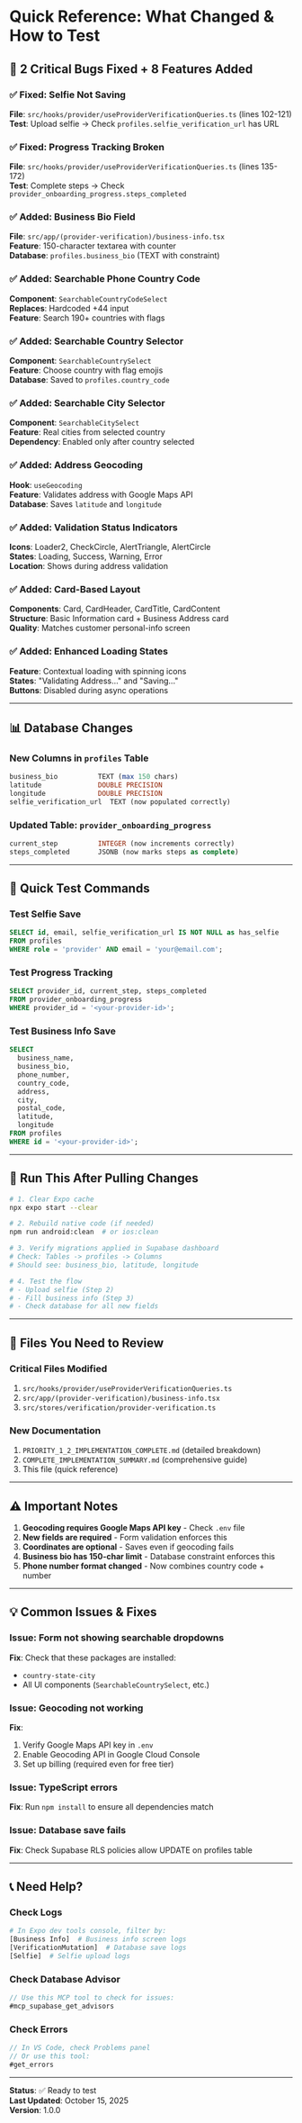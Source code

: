 # Quick Reference: What Changed & How to Test

## 🎯 2 Critical Bugs Fixed + 8 Features Added

### ✅ Fixed: Selfie Not Saving
**File**: `src/hooks/provider/useProviderVerificationQueries.ts` (lines 102-121)  
**Test**: Upload selfie → Check `profiles.selfie_verification_url` has URL

### ✅ Fixed: Progress Tracking Broken
**File**: `src/hooks/provider/useProviderVerificationQueries.ts` (lines 135-172)  
**Test**: Complete steps → Check `provider_onboarding_progress.steps_completed`

### ✅ Added: Business Bio Field
**File**: `src/app/(provider-verification)/business-info.tsx`  
**Feature**: 150-character textarea with counter  
**Database**: `profiles.business_bio` (TEXT with constraint)

### ✅ Added: Searchable Phone Country Code
**Component**: `SearchableCountryCodeSelect`  
**Replaces**: Hardcoded +44 input  
**Feature**: Search 190+ countries with flags

### ✅ Added: Searchable Country Selector
**Component**: `SearchableCountrySelect`  
**Feature**: Choose country with flag emojis  
**Database**: Saved to `profiles.country_code`

### ✅ Added: Searchable City Selector
**Component**: `SearchableCitySelect`  
**Feature**: Real cities from selected country  
**Dependency**: Enabled only after country selected

### ✅ Added: Address Geocoding
**Hook**: `useGeocoding`  
**Feature**: Validates address with Google Maps API  
**Database**: Saves `latitude` and `longitude`

### ✅ Added: Validation Status Indicators
**Icons**: Loader2, CheckCircle, AlertTriangle, AlertCircle  
**States**: Loading, Success, Warning, Error  
**Location**: Shows during address validation

### ✅ Added: Card-Based Layout
**Components**: Card, CardHeader, CardTitle, CardContent  
**Structure**: Basic Information card + Business Address card  
**Quality**: Matches customer personal-info screen

### ✅ Added: Enhanced Loading States
**Feature**: Contextual loading with spinning icons  
**States**: "Validating Address..." and "Saving..."  
**Buttons**: Disabled during async operations

---

## 📊 Database Changes

### New Columns in `profiles` Table
```sql
business_bio          TEXT (max 150 chars)
latitude              DOUBLE PRECISION
longitude             DOUBLE PRECISION
selfie_verification_url  TEXT (now populated correctly)
```

### Updated Table: `provider_onboarding_progress`
```sql
current_step          INTEGER (now increments correctly)
steps_completed       JSONB (now marks steps as complete)
```

---

## 🧪 Quick Test Commands

### Test Selfie Save
```sql
SELECT id, email, selfie_verification_url IS NOT NULL as has_selfie
FROM profiles 
WHERE role = 'provider' AND email = 'your@email.com';
```

### Test Progress Tracking
```sql
SELECT provider_id, current_step, steps_completed
FROM provider_onboarding_progress
WHERE provider_id = '<your-provider-id>';
```

### Test Business Info Save
```sql
SELECT 
  business_name,
  business_bio,
  phone_number,
  country_code,
  address,
  city,
  postal_code,
  latitude,
  longitude
FROM profiles
WHERE id = '<your-provider-id>';
```

---

## 🚀 Run This After Pulling Changes

```bash
# 1. Clear Expo cache
npx expo start --clear

# 2. Rebuild native code (if needed)
npm run android:clean  # or ios:clean

# 3. Verify migrations applied in Supabase dashboard
# Check: Tables -> profiles -> Columns
# Should see: business_bio, latitude, longitude

# 4. Test the flow
# - Upload selfie (Step 2)
# - Fill business info (Step 3)
# - Check database for all new fields
```

---

## 📝 Files You Need to Review

### Critical Files Modified
1. `src/hooks/provider/useProviderVerificationQueries.ts`
2. `src/app/(provider-verification)/business-info.tsx`
3. `src/stores/verification/provider-verification.ts`

### New Documentation
1. `PRIORITY_1_2_IMPLEMENTATION_COMPLETE.md` (detailed breakdown)
2. `COMPLETE_IMPLEMENTATION_SUMMARY.md` (comprehensive guide)
3. This file (quick reference)

---

## ⚠️ Important Notes

1. **Geocoding requires Google Maps API key** - Check `.env` file
2. **New fields are required** - Form validation enforces this
3. **Coordinates are optional** - Saves even if geocoding fails
4. **Business bio has 150-char limit** - Database constraint enforces this
5. **Phone number format changed** - Now combines country code + number

---

## 💡 Common Issues & Fixes

### Issue: Form not showing searchable dropdowns
**Fix**: Check that these packages are installed:
- `country-state-city`
- All UI components (`SearchableCountrySelect`, etc.)

### Issue: Geocoding not working
**Fix**: 
1. Verify Google Maps API key in `.env`
2. Enable Geocoding API in Google Cloud Console
3. Set up billing (required even for free tier)

### Issue: TypeScript errors
**Fix**: Run `npm install` to ensure all dependencies match

### Issue: Database save fails
**Fix**: Check Supabase RLS policies allow UPDATE on profiles table

---

## 📞 Need Help?

### Check Logs
```bash
# In Expo dev tools console, filter by:
[Business Info]  # Business info screen logs
[VerificationMutation]  # Database save logs
[Selfie]  # Selfie upload logs
```

### Check Database Advisor
```typescript
// Use this MCP tool to check for issues:
#mcp_supabase_get_advisors
```

### Check Errors
```typescript
// In VS Code, check Problems panel
// Or use this tool:
#get_errors
```

---

**Status**: ✅ Ready to test  
**Last Updated**: October 15, 2025  
**Version**: 1.0.0
